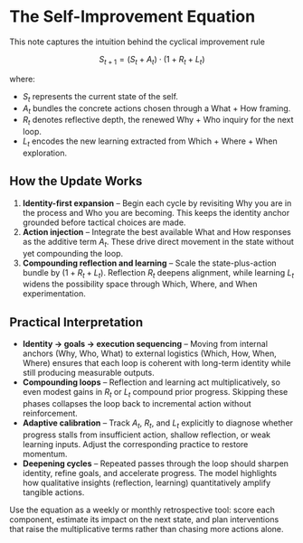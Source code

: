 # The Self-Improvement Equation

This note captures the intuition behind the cyclical improvement rule

$$
S_{t+1} = (S_t + A_t) \cdot (1 + R_t + L_t)
$$

where:

- $S_t$ represents the current state of the self.
- $A_t$ bundles the concrete actions chosen through a What + How framing.
- $R_t$ denotes reflective depth, the renewed Why + Who inquiry for the next
  loop.
- $L_t$ encodes the new learning extracted from Which + Where + When
  exploration.

## How the Update Works

1. **Identity-first expansion** – Begin each cycle by revisiting Why you are in
   the process and Who you are becoming. This keeps the identity anchor grounded
   before tactical choices are made.
2. **Action injection** – Integrate the best available What and How responses as
   the additive term $A_t$. These drive direct movement in the state without yet
   compounding the loop.
3. **Compounding reflection and learning** – Scale the state-plus-action bundle
   by $(1 + R_t + L_t)$. Reflection $R_t$ deepens alignment, while learning
   $L_t$ widens the possibility space through Which, Where, and When
   experimentation.

## Practical Interpretation

- **Identity → goals → execution sequencing** – Moving from internal anchors
  (Why, Who, What) to external logistics (Which, How, When, Where) ensures that
  each loop is coherent with long-term identity while still producing measurable
  outputs.
- **Compounding loops** – Reflection and learning act multiplicatively, so even
  modest gains in $R_t$ or $L_t$ compound prior progress. Skipping these phases
  collapses the loop back to incremental action without reinforcement.
- **Adaptive calibration** – Track $A_t$, $R_t$, and $L_t$ explicitly to
  diagnose whether progress stalls from insufficient action, shallow reflection,
  or weak learning inputs. Adjust the corresponding practice to restore
  momentum.
- **Deepening cycles** – Repeated passes through the loop should sharpen
  identity, refine goals, and accelerate progress. The model highlights how
  qualitative insights (reflection, learning) quantitatively amplify tangible
  actions.

Use the equation as a weekly or monthly retrospective tool: score each
component, estimate its impact on the next state, and plan interventions that
raise the multiplicative terms rather than chasing more actions alone.
